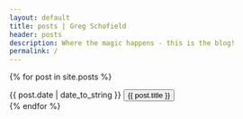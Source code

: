 ```yaml
---
layout: default
title: posts | Greg Schofield
header: posts
description: Where the magic happens - this is the blog!
permalink: /
---
```


{% for post in site.posts %}
<article>
  <span class="postdate">{{ post.date | date_to_string }}</span>
  <a href="{{ post.url }}" class="postlink"><button type=submit>{{ post.title }}</button></a>
<article>
{% endfor %}